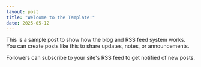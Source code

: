 ```yaml
---
layout: post
title: "Welcome to the Template!"
date: 2025-05-12
---
```


This is a sample post to show how the blog and RSS feed system works. You can create posts like this to share updates, notes, or announcements.

Followers can subscribe to your site's RSS feed to get notified of new posts.
